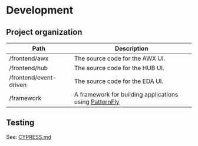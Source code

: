 # Development

## Project organization

| Path                   | Description                                                                          |
| ---------------------- | ------------------------------------------------------------------------------------ |
| /frontend/awx          | The source code for the AWX UI.                                                      |
| /frontend/hub          | The source code for the HUB UI.                                                      |
| /frontend/event-driven | The source code for the EDA UI.                                                      |
| /framework             | A framework for building applications using [PatternFly](https://www.patternfly.org) |

## Testing

See: [CYPRESS.md](../cypress/CYPRESS.md)
